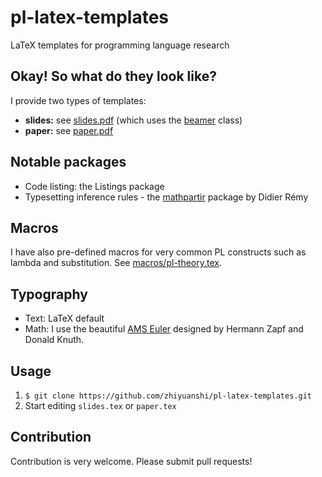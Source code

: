 # pl-latex-templates
LaTeX templates for programming language research

## Okay! So what do they look like?

I provide two types of templates:

* **slides:** see [slides.pdf](https://github.com/zhiyuanshi/pl-latex-templates/blob/master/slides.pdf) (which uses the [beamer](http://en.wikipedia.org/wiki/Beamer_(LaTeX)) class)
* **paper:** see [paper.pdf](https://github.com/zhiyuanshi/pl-latex-templates/blob/master/paper.pdf)

## Notable packages
* Code listing: the Listings package
* Typesetting inference rules - the [mathpartir](http://gallium.inria.fr/~remy/latex/mathpartir.html) package by Didier Rémy

## Macros

I have also pre-defined macros for very common PL constructs such as lambda and substitution. See [macros/pl-theory.tex](https://github.com/zhiyuanshi/pl-latex-templates/blob/master/macros/pl-theory.tex).

## Typography
* Text: LaTeX default
* Math: I use the beautiful [AMS Euler](http://en.wikipedia.org/wiki/AMS_Euler)
  designed by Hermann Zapf and Donald Knuth.

## Usage

1. `$ git clone https://github.com/zhiyuanshi/pl-latex-templates.git`
2. Start editing `slides.tex` or `paper.tex`

## Contribution

Contribution is very welcome. Please submit pull requests!
